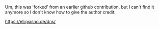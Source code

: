 Um, this was 'forked' from an earlier github contribution, but I can't find it anymore so I don't know how to give the author credit.

https://ellipsisno.de/dns/
